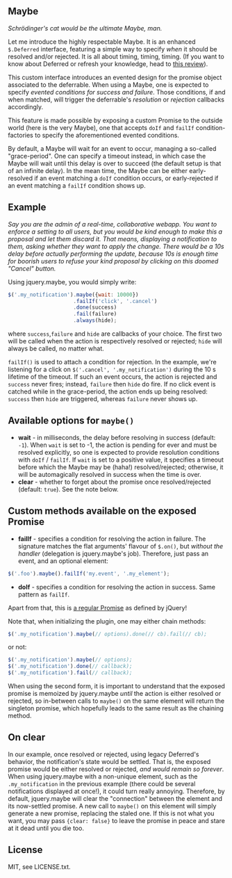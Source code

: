 ## Maybe

*Schrödinger's cat would be the ultimate Maybe, man.*

Let me introduce the highly respectable Maybe. It is an enhanced `$.Deferred` interface, featuring a simple way to specify *when* it should be resolved and/or rejected. It is all about timing, timing, timing. (If you want to know about Deferred or refresh your knowledge, head to [this review](http://eng.wealthfront.com/2012/12/jquerydeferred-is-most-important-client.html)).

This custom interface introduces an evented design for the promise object associated to the deferrable. When using a Maybe, one is expected to specify *evented conditions for success and failure*. Those conditions, if and when matched, will trigger the deferrable's *resolution* or *rejection* callbacks accordingly.

This feature is made possible by exposing a custom Promise to the outside world (here is the very Maybe), one that accepts `doIf` and `failIf` condition-factories to specify the aforementioned evented conditions.

By default, a Maybe will wait for an event to occur, managing a so-called "grace-period". One can specify a timeout instead, in which case the Maybe will wait until this delay is over to succeed (the default setup is that of an infinite delay). In the mean time, the Maybe can be either early-resolved if an event matching a `doIf` condition occurs, or early-rejected if an event matching a `failIf` condition shows up.

## Example

*Say you are the admin of a real-time, collaborative webapp. You want to enforce a setting to all users, but you would be kind enough to make this a proposal and let them discard it. That means, displaying a notification to them, asking whether they want to apply the change. There would be a 10s delay before actually performing the update, because 10s is enough time for boorish users to refuse your kind proposal by clicking on this doomed "Cancel" button.*

Using jquery.maybe, you would simply write:

``` js
$('.my_notification').maybe({wait: 10000})
                     .failIf('click', '.cancel')
                     .done(success)
                     .fail(failure)
                     .always(hide);
```
     
where `success`,`failure` and `hide` are callbacks of your choice. The first two will be called when the action is respectively resolved or rejected; `hide` will always be called, no matter what.

`failIf()` is used to attach a condition for rejection. In the example, we're listening for a click on `$('.cancel', '.my_notification')` during the 10 s lifetime of the timeout. If such an event occurs, the action is rejected and `success` never fires; instead, `failure` then `hide` do fire. If no click event is catched while in the grace-period, the action ends up being resolved: `success` then `hide` are triggered, whereas `failure` never shows up.

## Available options for `maybe()`

* **wait** - in milliseconds, the delay before resolving in success (default: `-1`). When `wait` is set to -1, the action is pending for ever and must be resolved explicitly, so one is expected to provide resolution conditions with `doIf` / `failIf`. If `wait` is set to a positive value, it specifies a timeout before which the Maybe may be (haha!) resolved/rejected; otherwise, it will be automagically resolved in success when the time is over.
* **clear** - whether to forget about the promise once resolved/rejected (default: `true`). See the note below.

## Custom methods available on the exposed Promise

* **failIf** - specifies a condition for resolving the action in failure. The signature matches the flat arguments' flavour of `$.on()`, but *without the handler* (delegation is jquery.maybe's job). Therefore, just pass an event, and an optional element:

``` js
$('.foo').maybe().failIf('my.event', '.my_element');
```

* **doIf** - specifies a condition for resolving the action in success. Same pattern as `failIf`.

Apart from that, this is [a regular Promise](http://api.jquery.com/category/deferred-object/) as defined by jQuery!

Note that, when initializing the plugin, one may either chain methods:

``` js
$('.my_notification').maybe(// options).done(// cb).fail(// cb);
```

or not:

``` js
$('.my_notification').maybe(// options);
$('.my_notification').done(// callback);
$('.my_notification').fail(// callback);
```

When using the second form, it is important to understand that the exposed promise is memoized by jquery.maybe *until* the action is either resolved or rejected, so in-between calls to `maybe()` on the same element will return the singleton promise, which hopefully leads to the same result as the chaining method.

## On clear

In our example, once resolved or rejected, using legacy Deferred's behavior, the notification's state would be settled. That is, the exposed promise would be either resolved or rejected, *and would remain so forever*. When using jquery.maybe with a non-unique element, such as the `.my_notification` in the previous example (there could be several notifications displayed at once!), it could turn really annoying. Therefore, by default, jquery.maybe will clear the "connection" between the element and its now-settled promise. A new call to `maybe()` on this element will simply generate a new promise, replacing the staled one. If this is not what you want, you may pass `{clear: false}` to leave the promise in peace and stare at it dead until you die too.

## License

MIT, see LICENSE.txt.
